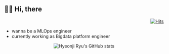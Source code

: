 <div>

## 👋🏽 Hi, there
 <div align=right>

 [![Hits](https://hits.seeyoufarm.com/api/count/incr/badge.svg?url=https%3A%2F%2Fgithub.com%2FHyeonji-Ryu%2Fhit-counter&count_bg=%23C3A0D5&title_bg=%23474449&icon=github.svg&icon_color=%23FFFFFF&title=Hits&edge_flat=false)](https://hits.seeyoufarm.com)
 </div>

- wanna be a MLOps engineer
- currently working as Bigdata platform engineer

 <div align=center>

 ![Hyeonji Ryu's GitHub stats](https://github-readme-stats.vercel.app/api?username=Hyeonji-Ryu&hide=stars,contribs&theme=buefy&show_icons=true)
 </div>
</div>
